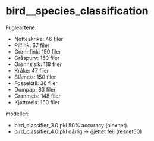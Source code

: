 # bird__species_classification

Fugleartene: 
- Notteskrike: 46 filer 
- Pilfink: 67 filer
- Grønnfink: 150 filer
- Gråspurv: 150 filer
- Grønnsisik: 118 filer
- Kråke: 47 filer
- Blåmeis: 150 filer
- Fossekall: 36 filer
- Dompap: 83 filer
- Granmeis: 148 filer
- Kjøttmeis: 150 filer

modeller:
- bird_classifier_3.0.pkl 50% accuracy (alexnet) 
- bird_classifier_4.0.pkl dårlig -> gjettet feil (resnet50)
